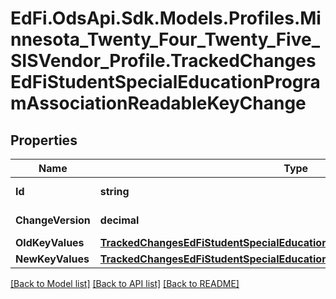# EdFi.OdsApi.Sdk.Models.Profiles.Minnesota_Twenty_Four_Twenty_Five_SISVendor_Profile.TrackedChangesEdFiStudentSpecialEducationProgramAssociationReadableKeyChange

## Properties

Name | Type | Description | Notes
------------ | ------------- | ------------- | -------------
**Id** | **string** | Resource identifier | [optional] 
**ChangeVersion** | **decimal** | Change version | [optional] 
**OldKeyValues** | [**TrackedChangesEdFiStudentSpecialEducationProgramAssociationReadableKey**](TrackedChangesEdFiStudentSpecialEducationProgramAssociationReadableKey.md) |  | [optional] 
**NewKeyValues** | [**TrackedChangesEdFiStudentSpecialEducationProgramAssociationReadableKey**](TrackedChangesEdFiStudentSpecialEducationProgramAssociationReadableKey.md) |  | [optional] 

[[Back to Model list]](../README.md#documentation-for-models) [[Back to API list]](../README.md#documentation-for-api-endpoints) [[Back to README]](../README.md)

